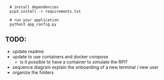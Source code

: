 ```
  # install dependencies
  pip3 install -r requirements.txt

  # run your application
  python3 app_config.py
```

## TODO:
- update readme
- update to use containers and docker compose
  - is it possible to have a container to simulate the RPI?
- sequence diagram explain the onboarding of a new terminal / new user
- organize the folders